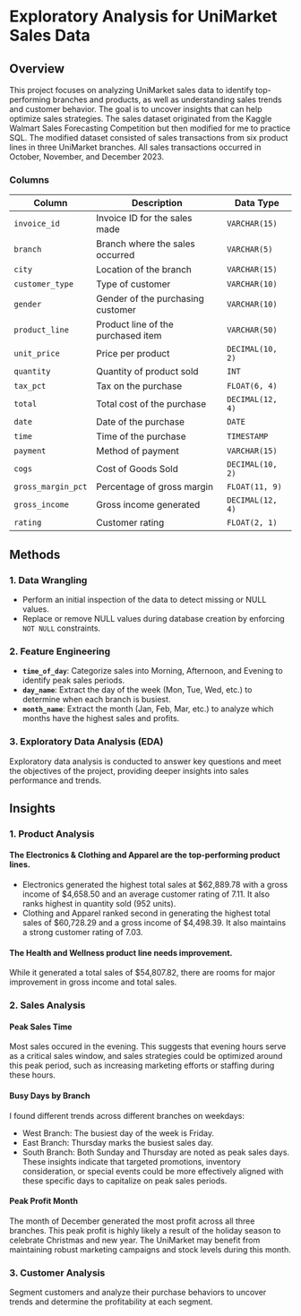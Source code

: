 # Exploratory Analysis for UniMarket Sales Data

## Overview
This project focuses on analyzing UniMarket sales data to identify top-performing branches and products, as well as understanding sales trends and customer behavior. The goal is to uncover insights that can help optimize sales strategies. The sales dataset originated from the Kaggle Walmart Sales Forecasting Competition but then modified for me to practice SQL. The modified dataset consisted of sales transactions from six product lines in three UniMarket branches. All sales transactions occurred in October, November, and December 2023.

### Columns

| Column                   | Description                                     | Data Type        |
|--------------------------|-------------------------------------------------|------------------|
| `invoice_id`              | Invoice ID for the sales made                   | `VARCHAR(15)`    |
| `branch`                  | Branch where the sales occurred                 | `VARCHAR(5)`     |
| `city`                    | Location of the branch                          | `VARCHAR(15)`    |
| `customer_type`           | Type of customer                                | `VARCHAR(10)`    |
| `gender`                  | Gender of the purchasing customer               | `VARCHAR(10)`    |
| `product_line`            | Product line of the purchased item              | `VARCHAR(50)`   |
| `unit_price`              | Price per product                               | `DECIMAL(10, 2)` |
| `quantity`                | Quantity of product sold                        | `INT`            |
| `tax_pct`                 | Tax on the purchase                             | `FLOAT(6, 4)`    |
| `total`                   | Total cost of the purchase                      | `DECIMAL(12, 4)` |
| `date`                    | Date of the purchase                            | `DATE`           |
| `time`                    | Time of the purchase                            | `TIMESTAMP`      |
| `payment`                 | Method of payment                               | `VARCHAR(15)`    |
| `cogs`                    | Cost of Goods Sold                              | `DECIMAL(10, 2)` |
| `gross_margin_pct`        | Percentage of gross margin                      | `FLOAT(11, 9)`   |
| `gross_income`            | Gross income generated                          | `DECIMAL(12, 4)` |
| `rating`                  | Customer rating                                 | `FLOAT(2, 1)`    |

## Methods

### 1. Data Wrangling
- Perform an initial inspection of the data to detect missing or NULL values.
- Replace or remove NULL values during database creation by enforcing `NOT NULL` constraints.

### 2. Feature Engineering
- **`time_of_day`**: Categorize sales into Morning, Afternoon, and Evening to identify peak sales periods.
- **`day_name`**: Extract the day of the week (Mon, Tue, Wed, etc.) to determine when each branch is busiest.
- **`month_name`**: Extract the month (Jan, Feb, Mar, etc.) to analyze which months have the highest sales and profits.

### 3. Exploratory Data Analysis (EDA)
Exploratory data analysis is conducted to answer key questions and meet the objectives of the project, providing deeper insights into sales performance and trends.

## Insights
### 1. Product Analysis
#### The Electronics & Clothing and Apparel are  the top-performing product lines. 
- Electronics generated the highest total sales at $62,889.78 with a gross income of $4,658.50 and an average customer rating of 7.11. It also ranks highest in quantity sold (952 units).
- Clothing and Apparel ranked second in generating the highest total sales of $60,728.29 and a gross income of $4,498.39. It also maintains a strong customer rating of 7.03.
#### The Health and Wellness product line needs improvement.
While it generated a total sales of $54,807.82, there are rooms for major improvement in gross income and total sales. 

### 2. Sales Analysis
#### Peak Sales Time
Most sales occured in the evening. This suggests that evening hours serve as a critical sales window, and sales strategies could be optimized around this peak period, such as increasing marketing efforts or staffing during these hours.
#### Busy Days by Branch
I found different trends across different branches on weekdays:
- West Branch: The busiest day of the week is Friday.
- East Branch: Thursday marks the busiest sales day.
- South Branch: Both Sunday and Thursday are noted as peak sales days.
These insights indicate that targeted promotions, inventory consideration, or special events could be more effectively aligned with these specific days to capitalize on peak sales periods.
#### Peak Profit Month
The month of December generated the most profit across all three branches. This peak profit is highly likely a result of the holiday season to celebrate Christmas and new year. The UniMarket may benefit from maintaining robust marketing campaigns and stock levels during this month.


### 3. Customer Analysis
Segment customers and analyze their purchase behaviors to uncover trends and determine the profitability at each segment.

